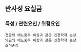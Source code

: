 ## 반사성 요실금




### 특성 / 관련요인 / 위험요인

>                
    
    천골의 배뇨중추 이상과 같은 신경학적 손상
    뇌교의 배뇨중추 이상과 같은 신경학적 손상
    조직손상




